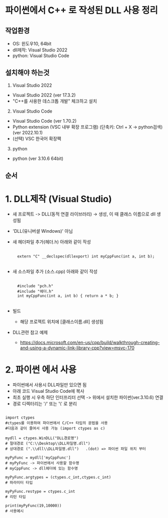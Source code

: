 파이썬에서 C++ 로 작성된 DLL 사용 정리
===================================
작업환경
------------------------------
+ OS: 윈도우10, 64bit
+ dll제작: Visual Studio 2022
+ python: Visual Studio Code 

설치해야 하는것
------------------------------
1. Visual Studio 2022
+ Visual Studio 2022 (ver 17.3.2)
+ "C++를 사용한 데스크톱 개발" 체크하고 설치
 
2. Visual Studio Code
+ Visual Studio Code (ver 1.70.2)
+ Python extension (VSC 내부 확장 프로그램) (단축키: Ctrl + X -> python검색) (ver 2022.10.1)
+ (선택) VSC 한국어 확장팩 
 
3. python 
+ python (ver 3.10.6 64bit)

순서
------------------------------
# 1. DLL제작 (Visual Studio)
+ 새 프로젝트 -> DLL(동적 연결 라이브러리) -> 생성, 이 때 클래스 이름으로 dll 생성됨 
+ 'DLL(유니버셜 Windows)' 아님
+ 새 헤더파일 추가(헤더.h) 
	아래와 같이 작성
	<pre>	<code>
	extern "C" __declspec(dllexport) int myCppFunc(int a, int b);
	</code>	</pre>	
+ 새 소스파일 추가 (소스.cpp)
	아래와 같이 작성
	<pre>	<code>
	#include "pch.h"
	#include "헤더.h"
	int myCppFunc(int a, int b) { return a * b; }
	</code>	</pre>
+ 빌드
	* 해당 프로젝트 위치에 [클래스이름.dll] 생성됨

 
+ DLL관련 참고 예제
	* https://docs.microsoft.com/en-us/cpp/build/walkthrough-creating-and-using-a-dynamic-link-library-cpp?view=msvc-170



# 2. 파이썬 에서 사용
+ 파이썬에서 사용시 DLL파일만 있으면 됨
+ 아래 코드 Visual Studio Code에 복사
+ 최초 실행 시 우측 하단 인터프리터 선택 -> 위에서 설치한 파이썬(ver.3.10.6) 연결
+ 경로 디렉터리는 '/' 또는 '\\' 로 분리

<pre>
<code>
import ctypes 
#ctypes를 이용하여 파이썬에서 C/C++ 타입의 문법을 사용
#다음과 같이 줄여서 사용 가능 (import ctypes as c)

mydll = ctypes.WinDLL("DLL경로명")
# 절대경로 ("C:\\Desktop\\DLL파일명.dll")
# 상대경로 (".\\dll\\DLL파일명.dll")   .(dot) => 파이썬 파일 위치 부터

myPyFunc = mydll['myCppFunc']
# myPyFunc -> 파이썬에서 사용할 함수명
# myCppFunc -> dll헤더에 있는 함수명

myPyFunc.argtypes = (ctypes.c_int,ctypes.c_int)
# 파라미터 타입

myPyFunc.restype = ctypes.c_int
# 리턴 타입

print(myPyFunc(19,10000))
# 사용예시
</code>
</pre>
